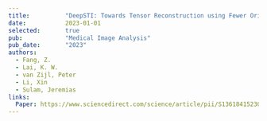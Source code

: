 ```yaml
---
title:          "DeepSTI: Towards Tensor Reconstruction using Fewer Orientations in Susceptibility Tensor Imaging"
date:           2023-01-01
selected:       true
pub:            "Medical Image Analysis"
pub_date:       "2023"
authors:
  - Fang, Z.
  - Lai, K. W.
  - van Zijl, Peter
  - Li, Xin
  - Sulam, Jeremias
links:
  Paper: https://www.sciencedirect.com/science/article/pii/S1361841523000554
---
```

